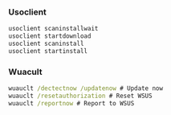 ### Usoclient

```powershell
usoclient scaninstallwait
usoclient startdownload
usoclient scaninstall
usoclient startinstall
```

### Wuacult

```cmd
wuauclt /dectectnow /updatenow # Update now
wuauclt /resetauthorization # Reset WSUS
wuauclt /reportnow # Report to WSUS
```
